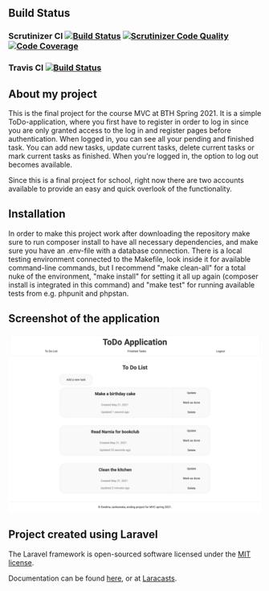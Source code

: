 ## Build Status
### Scrutinizer CI [![Build Status](https://scrutinizer-ci.com/g/Ewelina92/proj-mvc/badges/build.png?b=main)](https://scrutinizer-ci.com/g/Ewelina92/proj-mvc/build-status/main) [![Scrutinizer Code Quality](https://scrutinizer-ci.com/g/Ewelina92/proj-mvc/badges/quality-score.png?b=main)](https://scrutinizer-ci.com/g/Ewelina92/proj-mvc/?branch=master) [![Code Coverage](https://scrutinizer-ci.com/g/Ewelina92/proj-mvc/badges/coverage.png?b=main)](https://scrutinizer-ci.com/g/Ewelina92/proj-mvc/?branch=main)
### Travis CI [![Build Status](https://travis-ci.com/Ewelina92/proj-mvc.svg?branch=main)](https://travis-ci.com/Ewelina92/proj-mvc)


## About my project

This is the final project for the course MVC at BTH Spring 2021. It is a simple ToDo-application, where you first have to register in order to log in since you are only granted access to the log in and register pages before authentication. When logged in, you can see all your pending and finished task. You can add new tasks, update current tasks, delete current tasks or mark current tasks as finished. When you're logged in, the option to log out becomes available.

Since this is a final project for school, right now there are two accounts available to provide an easy and quick overlook of the functionality.

## Installation

In order to make this project work after downloading the repository make sure to run composer install to have all necessary dependencies, and make sure you have an .env-file with a database connection. There is a local testing environment connected to the Makefile, look inside it for available command-line commands, but I recommend "make clean-all" for a total nuke of the environment, "make install" for setting it all up again (composer install is integrated in this command) and "make test" for running available tests from e.g. phpunit and phpstan.

## Screenshot of the application

<p align="center">
<img src="https://raw.githubusercontent.com/Ewelina92/proj-mvc/main/readmeimage.png" alt="screenshot"></a>
</p>

## Project created using Laravel

The Laravel framework is open-sourced software licensed under the [MIT license](https://opensource.org/licenses/MIT).

Documentation can be found [here](https://laravel.com/docs), or at [Laracasts](https://laracasts.com).